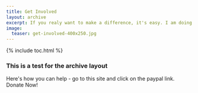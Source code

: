 ```yaml
---
title: Get Involved
layout: archive
excerpt: If you realy want to make a difference, it's easy. I am doing it and you can too!
image:
  teaser: get-involved-400x250.jpg
---
```


{% include toc.html %}

<h3>This is a test for the archive layout</h3>


Here's how you can help - go to this site and click on the paypal link. Donate Now!